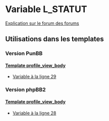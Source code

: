 # Variable L_STATUT
[Explication sur le forum des forums](http://forum.forumactif.com/t294113-listing-des-variables#L_STATUT)
## Utilisations dans les templates
### Version PunBB
#### [Template profile_view_body](punbb/profile_view_body.md)
* [Variable à la ligne 29](../punbb/profile_view_body.tpl#L29)
### Version phpBB2
#### [Template profile_view_body](subsilver/profile_view_body.md)
* [Variable à la ligne 28](../subsilver/profile_view_body.tpl#L28)
